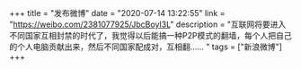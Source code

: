 +++
title = "发布微博"
date = "2020-07-14 13:22:55"
link = "https://weibo.com/2381077925/JbcBoyI3L"
description = "互联网将要进入不同国家互相封禁的时代了，我觉得以后能搞一种P2P模式的翻墙，每个人把自己的个人电脑贡献出来，然后不同国家配成对，互相翻…… "
tags = ["新浪微博"]
+++
